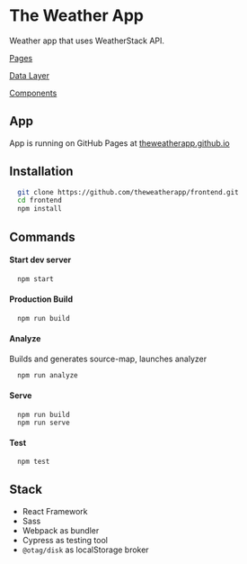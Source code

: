 # The Weather App

Weather app that uses WeatherStack API.

[Pages](./docs/Pages.MD)

[Data Layer](./docs/DataLayer.MD)

[Components](./docs/Components.MD)

## App
App is running on GitHub Pages at 
[theweatherapp.github.io](https://theweatherapp.github.io/)

## Installation 
```bash
  git clone https://github.com/theweatherapp/frontend.git
  cd frontend
  npm install
```

## Commands

#### Start dev server
```bash
  npm start
```

#### Production Build

```bash
  npm run build
```

#### Analyze 

Builds and generates source-map, launches analyzer
```bash
  npm run analyze
```

#### Serve

```
  npm run build
  npm run serve
```
#### Test

```bash
  npm test
```
## Stack

- React Framework
- Sass
- Webpack as bundler
- Cypress as testing tool
- `@otag/disk` as localStorage broker
